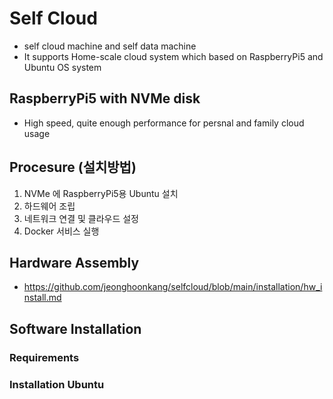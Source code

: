 # Self Cloud
- self cloud machine and self data machine
- It supports Home-scale cloud system which based on RaspberryPi5 and Ubuntu OS system

## RaspberryPi5 with NVMe disk
- High speed, quite enough performance for persnal and family cloud usage

## Procesure (설치방법)
1. NVMe 에 RaspberryPi5용 Ubuntu 설치
2. 하드웨어 조립
3. 네트워크 연결 및 클라우드 설정
4. Docker 서비스 실행 


## Hardware Assembly
- https://github.com/jeonghoonkang/selfcloud/blob/main/installation/hw_install.md


## Software Installation
### Requirements
### Installation Ubuntu



  
